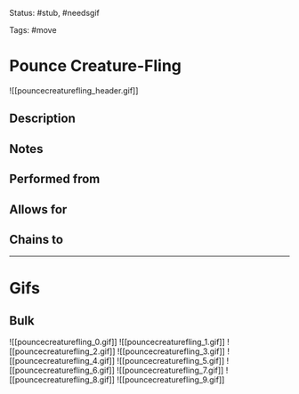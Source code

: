 Status: #stub, #needsgif 

Tags: #move

# Pounce Creature-Fling
![[pouncecreaturefling_header.gif]]
## Description


## Notes


## Performed from


## Allows for


## Chains to


___
# Gifs
## Bulk
![[pouncecreaturefling_0.gif]]
![[pouncecreaturefling_1.gif]]
![[pouncecreaturefling_2.gif]]
![[pouncecreaturefling_3.gif]]
![[pouncecreaturefling_4.gif]]
![[pouncecreaturefling_5.gif]]
![[pouncecreaturefling_6.gif]]
![[pouncecreaturefling_7.gif]]
![[pouncecreaturefling_8.gif]]
![[pouncecreaturefling_9.gif]]